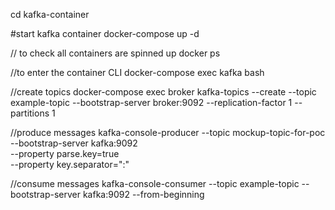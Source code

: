 cd kafka-container


#start kafka container
docker-compose up -d


// to check all containers are spinned up
docker ps 


//to enter the container CLI
docker-compose exec kafka bash

//create topics
docker-compose exec broker kafka-topics --create --topic example-topic --bootstrap-server broker:9092 --replication-factor 1 --partitions 1


//produce messages
kafka-console-producer --topic mockup-topic-for-poc --bootstrap-server kafka:9092 \
  --property parse.key=true \
  --property key.separator=":"
  

//consume messages
kafka-console-consumer --topic example-topic --bootstrap-server kafka:9092 --from-beginning